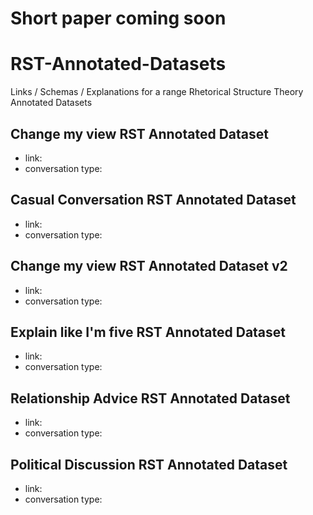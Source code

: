 # Short paper coming soon

# RST-Annotated-Datasets
Links / Schemas / Explanations for a range Rhetorical Structure Theory Annotated Datasets

## Change my view RST Annotated Dataset
- link: 
- conversation type:

## Casual Conversation RST Annotated Dataset
- link: 
- conversation type:

## Change my view RST Annotated Dataset v2
- link: 
- conversation type:

## Explain like I'm five RST Annotated Dataset
- link: 
- conversation type:

## Relationship Advice RST Annotated Dataset
- link: 
- conversation type:

## Political Discussion RST Annotated Dataset
- link: 
- conversation type:
